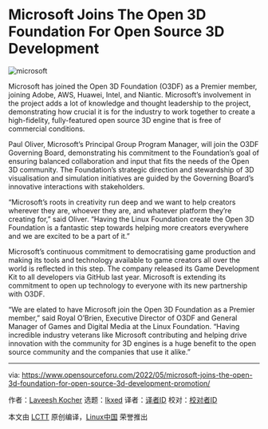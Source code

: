 [#]: subject: "Microsoft Joins The Open 3D Foundation For Open Source 3D Development"
[#]: via: "https://www.opensourceforu.com/2022/05/microsoft-joins-the-open-3d-foundation-for-open-source-3d-development-promotion/"
[#]: author: "Laveesh Kocher https://www.opensourceforu.com/author/laveesh-kocher/"
[#]: collector: "lkxed"
[#]: translator: "lkxed"
[#]: reviewer: " "
[#]: publisher: " "
[#]: url: " "

Microsoft Joins The Open 3D Foundation For Open Source 3D Development
======
![microsoft][1]

Microsoft has joined the Open 3D Foundation (O3DF) as a Premier member, joining Adobe, AWS, Huawei, Intel, and Niantic. Microsoft’s involvement in the project adds a lot of knowledge and thought leadership to the project, demonstrating how crucial it is for the industry to work together to create a high-fidelity, fully-featured open source 3D engine that is free of commercial conditions.

Paul Oliver, Microsoft’s Principal Group Program Manager, will join the O3DF Governing Board, demonstrating his commitment to the Foundation’s goal of ensuring balanced collaboration and input that fits the needs of the Open 3D community. The Foundation’s strategic direction and stewardship of 3D visualisation and simulation initiatives are guided by the Governing Board’s innovative interactions with stakeholders.

“Microsoft’s roots in creativity run deep and we want to help creators wherever they are, whoever they are, and whatever platform they’re creating for,” said Oliver. “Having the Linux Foundation create the Open 3D Foundation is a fantastic step towards helping more creators everywhere and we are excited to be a part of it.”

Microsoft’s continuous commitment to democratising game production and making its tools and technology available to game creators all over the world is reflected in this step. The company released its Game Development Kit to all developers via GitHub last year. Microsoft is extending its commitment to open up technology to everyone with its new partnership with O3DF.

“We are elated to have Microsoft join the Open 3D Foundation as a Premier member,” said Royal O’Brien, Executive Director of O3DF and General Manager of Games and Digital Media at the Linux Foundation. “Having incredible industry veterans like Microsoft contributing and helping drive innovation with the community for 3D engines is a huge benefit to the open source community and the companies that use it alike.”

--------------------------------------------------------------------------------

via: https://www.opensourceforu.com/2022/05/microsoft-joins-the-open-3d-foundation-for-open-source-3d-development-promotion/

作者：[Laveesh Kocher][a]
选题：[lkxed][b]
译者：[译者ID](https://github.com/译者ID)
校对：[校对者ID](https://github.com/校对者ID)

本文由 [LCTT](https://github.com/LCTT/TranslateProject) 原创编译，[Linux中国](https://linux.cn/) 荣誉推出

[a]: https://www.opensourceforu.com/author/laveesh-kocher/
[b]: https://github.com/lkxed
[1]: https://www.opensourceforu.com/wp-content/uploads/2022/05/microsoft-696x464.jpg
